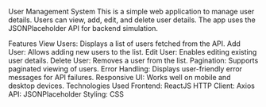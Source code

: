 User Management System
This is a simple web application to manage user details. Users can view, add, edit, and delete user details. The app uses the JSONPlaceholder API for backend simulation.

Features
View Users: Displays a list of users fetched from the API.
Add User: Allows adding new users to the list.
Edit User: Enables editing existing user details.
Delete User: Removes a user from the list.
Pagination: Supports paginated viewing of users.
Error Handling: Displays user-friendly error messages for API failures.
Responsive UI: Works well on mobile and desktop devices.
Technologies Used
Frontend: ReactJS
HTTP Client: Axios
API: JSONPlaceholder
Styling: CSS
